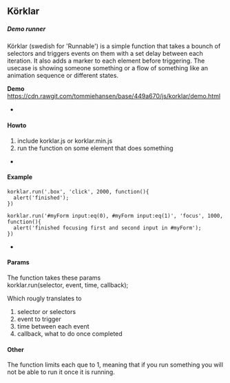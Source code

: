## Körklar
##### Demo runner
Körklar (swedish for 'Runnable') is a simple function that takes a bounch of selectors and triggers events on them with a set delay between each iteration. It also adds a marker to each element before triggering. The usecase is showing someone something or a flow of something like an animation sequence or different states.

**Demo**  
https://cdn.rawgit.com/tommiehansen/base/449a670/js/korklar/demo.html

-

#### Howto  
1. include korklar.js or korklar.min.js
2. run the function on some element that does something

-

#### Example
```
korklar.run('.box', 'click', 2000, function(){
  alert('finished');
})
```

```
korklar.run('#myForm input:eq(0), #myForm input:eq(1)', 'focus', 1000, function(){
  alert('finished focusing first and second input in #myForm');
})
```

-

#### Params
The function takes these params  
korklar.run(selector, event, time, callback);  

Which rougly translates to  
1. selector or selectors  
2. event to trigger  
3. time between each event  
4. callback, what to do once completed   

#### Other  
The function limits each que to 1, meaning that if you run something you will not be able to run it once it is running.
